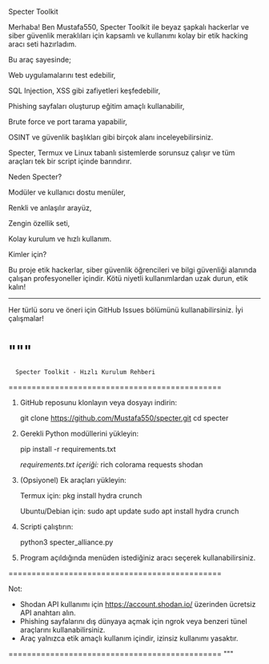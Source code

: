 Specter Toolkit

Merhaba! Ben Mustafa550, Specter Toolkit ile beyaz şapkalı hackerlar ve siber güvenlik meraklıları için kapsamlı ve kullanımı kolay bir etik hacking aracı seti hazırladım.

Bu araç sayesinde;

Web uygulamalarını test edebilir,

SQL Injection, XSS gibi zafiyetleri keşfedebilir,

Phishing sayfaları oluşturup eğitim amaçlı kullanabilir,

Brute force ve port tarama yapabilir,

OSINT ve güvenlik başlıkları gibi birçok alanı inceleyebilirsiniz.


Specter, Termux ve Linux tabanlı sistemlerde sorunsuz çalışır ve tüm araçları tek bir script içinde barındırır.

Neden Specter?

Modüler ve kullanıcı dostu menüler,

Renkli ve anlaşılır arayüz,

Zengin özellik seti,

Kolay kurulum ve hızlı kullanım.


Kimler için?

Bu proje etik hackerlar, siber güvenlik öğrencileri ve bilgi güvenliği alanında çalışan profesyoneller içindir.
Kötü niyetli kullanımlardan uzak durun, etik kalın!


---

Her türlü soru ve öneri için GitHub Issues bölümünü kullanabilirsiniz.
İyi çalışmalar!

"""
==============================================
      Specter Toolkit - Hızlı Kurulum Rehberi
==============================================

1) GitHub reposunu klonlayın veya dosyayı indirin:

   git clone https://github.com/Mustafa550/specter.git
   cd specter

2) Gerekli Python modüllerini yükleyin:

   pip install -r requirements.txt

   *requirements.txt içeriği:*
   rich
   colorama
   requests
   shodan

3) (Opsiyonel) Ek araçları yükleyin:

   Termux için:
      pkg install hydra crunch

   Ubuntu/Debian için:
      sudo apt update
      sudo apt install hydra crunch

4) Scripti çalıştırın:

   python3 specter_alliance.py

5) Program açıldığında menüden istediğiniz aracı seçerek kullanabilirsiniz.

==============================================

Not:  
- Shodan API kullanımı için https://account.shodan.io/ üzerinden ücretsiz API anahtarı alın.  
- Phishing sayfalarını dış dünyaya açmak için ngrok veya benzeri tünel araçlarını kullanabilirsiniz.  
- Araç yalnızca etik amaçlı kullanım içindir, izinsiz kullanımı yasaktır.

==============================================
"""
